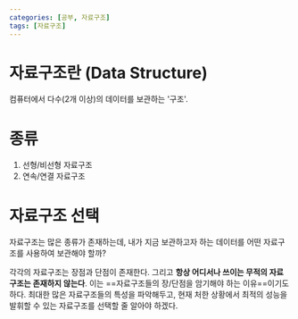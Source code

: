 ```yaml
---
categories: [공부, 자료구조]
tags: [자료구조]
---
```

# 자료구조란 (Data Structure)
컴퓨터에서 다수(2개 이상)의 데이터를 보관하는 '구조'.

# 종류
1. 선형/비선형 자료구조
2. 연속/연결 자료구조

# 자료구조 선택
자료구조는 많은 종류가 존재하는데, 내가 지금 보관하고자 하는 데이터를 어떤 자료구조를 사용하여 보관해야 할까?

각각의 자료구조는 장점과 단점이 존재한다. 그리고 **항상 어디서나 쓰이는 무적의 자료구조는 존재하지 않는다**.
이는 ==자료구조들의 장/단점을 암기해야 하는 이유==이기도 하다.
최대한 많은 자료구조들의 특성을 파악해두고, 현재 처한 상황에서 최적의 성능을 발휘할 수 있는 자료구조를 선택할 줄 알아야 하겠다.

